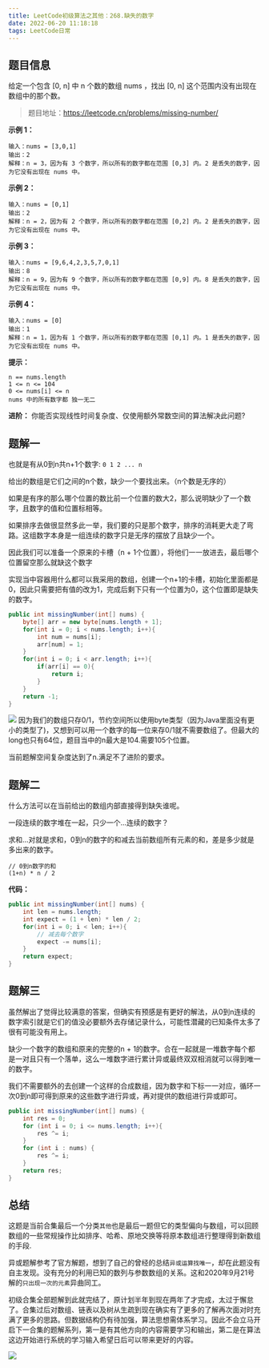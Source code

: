 ```yaml
---
title: LeetCode初级算法之其他：268.缺失的数字
date: 2022-06-20 11:18:18
tags: LeetCode日常
---
```




## 题目信息

给定一个包含 [0, n] 中 n 个数的数组 nums ，找出 [0, n] 这个范围内没有出现在数组中的那个数。
> 题目地址：https://leetcode.cn/problems/missing-number/

**示例 1：**
```
输入：nums = [3,0,1]
输出：2
解释：n = 3，因为有 3 个数字，所以所有的数字都在范围 [0,3] 内。2 是丢失的数字，因为它没有出现在 nums 中。
```
**示例 2：**

```
输入：nums = [0,1]
输出：2
解释：n = 2，因为有 2 个数字，所以所有的数字都在范围 [0,2] 内。2 是丢失的数字，因为它没有出现在 nums 中。
```
**示例 3：**
```
输入：nums = [9,6,4,2,3,5,7,0,1]
输出：8
解释：n = 9，因为有 9 个数字，所以所有的数字都在范围 [0,9] 内。8 是丢失的数字，因为它没有出现在 nums 中。
```
**示例 4：**
```
输入：nums = [0]
输出：1
解释：n = 1，因为有 1 个数字，所以所有的数字都在范围 [0,1] 内。1 是丢失的数字，因为它没有出现在 nums 中。
```

**提示：**
```
n == nums.length
1 <= n <= 104
0 <= nums[i] <= n
nums 中的所有数字都 独一无二
```

**进阶：** 你能否实现线性时间复杂度、仅使用额外常数空间的算法解决此问题?

## 题解一
也就是有从0到n共n+1个数字: `0 1 2 ... n`

给出的数组是它们之间的n个数，缺少一个要找出来。（n个数是无序的）

如果是有序的那么哪个位置的数比前一个位置的数大2，那么说明缺少了一个数字，且数字的值和位置标相等。

如果排序去做很显然多此一举，我们要的只是那个数字，排序的消耗更大走了弯路。这组数字本身是一组连续的数字只是无序的摆放了且缺少一个。

因此我们可以准备一个原来的卡槽（n + 1个位置），将他们一一放进去，最后哪个位置留空那么就缺这个数字

实现当中容器用什么都可以我采用的数组，创建一个n+1的卡槽，初始化里面都是0，因此只需要把有值的改为1，完成后剩下只有一个位置为0，这个位置即是缺失的数字。
```java
public int missingNumber(int[] nums) {
    byte[] arr = new byte[nums.length + 1];
    for(int i = 0; i < nums.length; i++){
        int num = nums[i];
        arr[num] = 1;
    }
    for(int i = 0; i < arr.length; i++){
        if(arr[i] == 0){
            return i;
        }
    }
    return -1;
}
```

![](https://yournotes.oss-cn-beijing.aliyuncs.com/post/LeetCode/268.%E7%BC%BA%E5%A4%B1%E7%9A%84%E6%95%B0%E5%AD%97/8d628943-057f-43bf-8cb3-2f41700ca0d4.png)
因为我们的数组只存0/1，节约空间所以使用byte类型（因为Java里面没有更小的类型了)，又想到可以用一个数字的每一位来存0/1就不需要数组了。但最大的long也只有64位，题目当中的n最大是104.需要105个位置。

当前题解空间复杂度达到了n.满足不了进阶的要求。

## 题解二
什么方法可以在当前给出的数组内部直接得到缺失谁呢。

一段连续的数字堆在一起，只少一个...连续的数字？

求和...对就是求和，0到n的数字的和减去当前数组所有元素的和，差是多少就是多出来的数字。
```
// 0到n数字的和
(1+n) * n / 2
```
**代码：**
```java
public int missingNumber(int[] nums) {
    int len = nums.length;
    int expect = (1 + len) * len / 2;
    for(int i = 0; i < len; i++){
        // 减去每个数字
        expect -= nums[i];
    }
    return expect;
}
```

## 题解三
虽然解出了觉得比较满意的答案，但确实有预感是有更好的解法，从0到n连续的数字索引就是它们的值没必要额外去存储记录什么，可能性潜藏的已知条件太多了很有可能没有用上。

缺少一个数字的数组和原来的完整的n + 1的数字。合在一起就是一堆数字每个都是一对且只有一个落单，这么一堆数字进行累计异或最终双双相消就可以得到唯一的数字。

我们不需要额外的去创建一个这样的合成数组，因为数字和下标一一对应，循环一次0到n即可得到原来的这些数字进行异或，再对提供的数组进行异或即可。
```java
public int missingNumber(int[] nums) {
    int res = 0;
    for (int i = 0; i <= nums.length; i++){
        res ^= i;
    } 
    for (int i : nums) {
        res ^= i;
    }
    return res;
}
```

## 总结
这题是当前合集最后一个分类`其他`也是最后一题但它的类型偏向与数组，可以回顾数组的一些常规操作比如排序、哈希、原地交换等将原本数组进行整理得到新数组的手段.

异或题解参考了官方解题，想到了自己的曾经的总结`异或运算找唯一`，却在此题没有自主发现。没有充分的利用已知的数列与参数数组的关系。这和2020年9月21号解的`只出现一次的元素`异曲同工。 

初级合集全部题解到此就完结了，原计划半年到现在两年了才完成，太过于懈怠了。合集过后对数组、链表以及树从生疏到现在确实有了更多的了解再次面对时充满了更多的思路。但数据结构仍有待加强，算法思想需体系学习。因此不会立马开启下一合集的题解系列，第一是有其他方向的内容需要学习和输出，第二是在算法这边开始进行系统的学习输入希望日后可以带来更好的内容。

![](https://yournotes.oss-cn-beijing.aliyuncs.com/post/LeetCode/268.%E7%BC%BA%E5%A4%B1%E7%9A%84%E6%95%B0%E5%AD%97/moRTMlcpk9cFZS6E0I7Whc6asDLhCIns.gif)